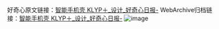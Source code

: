 好奇心原文链接：[智能手机壳 KLYP＋_设计_好奇心日报-](https://www.qdaily.com/articles/9449.html)
WebArchive归档链接：[智能手机壳 KLYP＋_设计_好奇心日报-](http://web.archive.org/web/20190623154233/https://www.qdaily.com/articles/9449.html)
![image](http://ww3.sinaimg.cn/large/007d5XDply1g3vf9ayqeyj30u03ctqaq)
